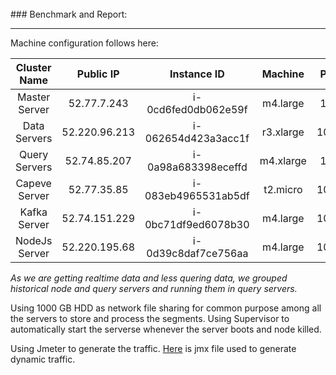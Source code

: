 <br>
### Benchmark and Report:
<hr>

Machine configuration follows here:


|  Cluster Name 	|   Public IP   	|     Instance ID     	|  Machine 	| Private IP 	|
|:-------------:	|:-------------:	|:-------------------:	|:--------:	|:----------:	|
| Master Server 	|  52.77.7.243  	| i-0cd6fed0db062e59f 	| m4.large 	|  10.2.1.98 	|
|  Data Servers 	| 52.220.96.213 	| i-062654d423a3acc1f 	| r3.xlarge 	| 10.2.1.229 	|
| Query Servers 	|  52.74.85.207 	| i-0a98a683398eceffd 	| m4.xlarge 	|  10.2.2.42 	|
| Capeve Server 	|  52.77.35.85  	| i-083eb4965531ab5df 	| t2.micro 	| 10.2.1.239 	|
|  Kafka Server 	|  52.74.151.229  	| i-0bc71df9ed6078b30 	| m4.large 	| 10.2.1.157 	|
|  NodeJs Server 	|  52.220.195.68  	| i-0d39c8daf7ce756aa 	| m4.large 	| 10.2.1.171 	|

_As we are getting  realtime data and less quering data, we grouped historical node and query servers and running them in query servers._

Using 1000 GB HDD as network file sharing for common purpose among all the servers to store and process the segments. Using Supervisor to automatically start the serverse whenever the server boots and node killed. 

Using Jmeter to generate the traffic. [Here](https://github.com/Voonik/dssquad/blob/druid-beast/benchmark/druid.jmx) is jmx file used to generate dynamic traffic. 
